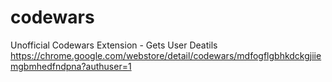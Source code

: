 # codewars
Unofficial Codewars Extension - Gets User Deatils
https://chrome.google.com/webstore/detail/codewars/mdfogflgbhkdckgjiiemgbmhedfndpna?authuser=1

